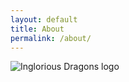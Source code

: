 ```yaml
---
layout: default
title: About
permalink: /about/
---
```


<img class="sidebar-logo" src="{{ site.baseurl }}/public/Dragon_4_Final_Logo.png" alt="Inglorious Dragons logo">